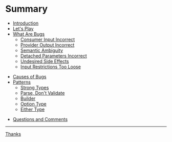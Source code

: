 # Summary

- [Introduction](./introduction.md)
- [Let's Play](./lets_play.md)
- [What Are Bugs](./what_are_bugs.md)
    - [Consumer Input Incorrect](./what_are_bugs/consumer_input_incorrect.md)
    - [Provider Output Incorrect](./what_are_bugs/provider_output_incorrect.md)
    - [Semantic Ambiguity](./what_are_bugs/semantic_ambiguity.md)
    - [Detached Parameters Incorrect](./what_are_bugs/detached_parameters_incorrect.md)
    - [Undesired Side Effects](./what_are_bugs/undesired_side_effects.md)
    - [Input Restrictions Too Loose](./what_are_bugs/input_restrictions_too_loose.md)
<!--     - [Misaligned Expectations](./what_are_bugs/misaligned_expectations.md) -->
- [Causes of Bugs](./causes_of_bugs.md)
- [Patterns](./patterns.md)
    - [Strong Types](./patterns/strong_types.md)
    - [Parse, Don't Validate](./patterns/parse_dont_validate.md)
    - [Builder](./patterns/builder.md)
    - [Option Type](./patterns/option_type.md)
    - [Either Type](./patterns/either_type.md)
<!-- - [What Are Not Bugs](./what_are_not_bugs.md) -->
- [Questions and Comments](./questions_and_comments.md)

---

[Thanks](./thanks.md)
